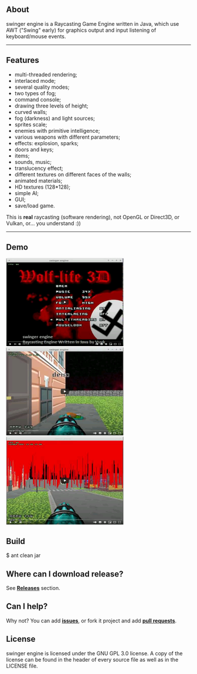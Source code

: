 About
-----
swinger engine is a Raycasting Game Engine written in Java, which use AWT ("Swing" early) for graphics output and input listening of keyboard/mouse events.

-----
Features
-----
- multi-threaded rendering;
- interlaced mode;
- several quality modes;
- two types of fog;
- command console;
- drawing three levels of height;
- curved walls;
- fog (darkness) and light sources;
- sprites scale;
- enemies with primitive intelligence;
- various weapons with different parameters;
- effects: explosion, sparks;
- doors and keys;
- items;
- sounds, music;
- translucency effect;
- different textures on different faces of the walls;
- animated materials;
- HD textures (128*128);
- simple AI;
- GUI;
- save/load game.

This is **real** raycasting (software rendering), not OpenGL or Direct3D, or Vulkan, or... you understand :))

-----

Demo
-----
[![WIP 200304](https://raw.githubusercontent.com/vuvk/swinger-engine/master/screenshots/video_preview/menu_update.png)](https://youtu.be/enT9bPH1cO8)
[![WIP 200124](https://raw.githubusercontent.com/vuvk/swinger-engine/master/screenshots/video_preview/load_save_game.png)](https://youtu.be/ePYd1Csw_f4)
[![WIP 210210](https://raw.githubusercontent.com/vuvk/swinger-engine/master/screenshots/video_preview/light_and_fog.png)](https://youtu.be/CHHVQwcCkdE)

Build
-----
$ ant clean jar

Where can I download release?
-----
See [**Releases**](https://github.com/vuvk/swinger-engine/releases) section. 

Can I help?
-----
Why not? You can add [**issues**](https://github.com/vuvk/swinger-engine/issues), or fork it project and add [**pull requests**](https://github.com/vuvk/swinger-engine/pulls).

License
-----
swinger engine is licensed under the GNU GPL 3.0 license.  A copy of the license can
be found in the header of every source file as well as in the LICENSE file.
